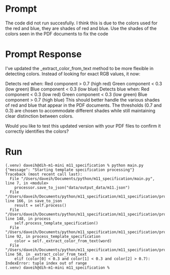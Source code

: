 # Prompt

The code did not run succesfully. I think this is due to the colors used for the red and blue, they are shades of red and blue. Use the shades of the colors seen in the PDF documents to fix the code

# Prompt Response

I've updated the _extract_color_from_text method to be more flexible in detecting colors. Instead of looking for exact RGB values, it now:

Detects red when:
Red component > 0.7 (high red)
Green component < 0.3 (low green)
Blue component < 0.3 (low blue)
Detects blue when:
Red component < 0.3 (low red)
Green component < 0.3 (low green)
Blue component > 0.7 (high blue)
This should better handle the various shades of red and blue that appear in the PDF documents. The thresholds (0.7 and 0.3) are chosen to accommodate different shades while still maintaining clear distinction between colors.

Would you like to test this updated version with your PDF files to confirm it correctly identifies the colors?

# Run

```Shell
(.venv) daveih@dih-m1-mini m11_specification % python main.py               
{"message": "Starting template specification processing"}
Traceback (most recent call last):
  File "/Users/daveih/Documents/python/m11_specification/main.py", line 7, in <module>
    processor.save_to_json("data/output_data/m11.json")
  File "/Users/daveih/Documents/python/m11_specification/m11_specification/processor.py", line 166, in save_to_json
    result = self.process()
  File "/Users/daveih/Documents/python/m11_specification/m11_specification/processor.py", line 148, in process
    self.process_template_specification()
  File "/Users/daveih/Documents/python/m11_specification/m11_specification/processor.py", line 92, in process_template_specification
    color = self._extract_color_from_text(word)
  File "/Users/daveih/Documents/python/m11_specification/m11_specification/processor.py", line 50, in _extract_color_from_text
    elif (color[0] < 0.3 and color[1] < 0.3 and color[2] > 0.7):
IndexError: tuple index out of range
(.venv) daveih@dih-m1-mini m11_specification % 
```